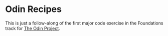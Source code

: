 # Odin Recipes
This is just a follow-along of the first major code exercise in the Foundations track for [The Odin Project](https://theodinproject.com/).
